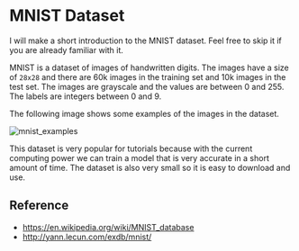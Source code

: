 # MNIST Dataset

I will make a short introduction to the MNIST dataset. Feel free to skip it if you are already familiar with it.

MNIST is a dataset of images of handwritten digits. The images have a size of `28x28` and there are 60k images in the training set and 10k images in the test set. The images are grayscale and the values are between 0 and 255. The labels are integers between 0 and 9.

The following image shows some examples of the images in the dataset.

![mnist_examples](https://upload.wikimedia.org/wikipedia/commons/2/27/MnistExamples.png)

This dataset is very popular for tutorials because with the current computing power we can train a model that is very accurate in a short amount of time. The dataset is also very small so it is easy to download and use.

## Reference

- https://en.wikipedia.org/wiki/MNIST_database
- http://yann.lecun.com/exdb/mnist/
